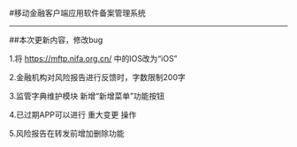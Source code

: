 #移动金融客户端应用软件备案管理系统

***

##本次更新内容，修改bug

1.将  <https://mftp.nifa.org.cn/>  中的IOS改为“iOS”  

2.金融机构对风险报告进行反馈时，字数限制200字  

3.监管字典维护模块 新增“新增菜单”功能按钮

4.已过期APP可以进行 重大变更 操作

5.风险报告在转发前增加删除功能